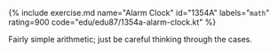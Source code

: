 {% include exercise.md name="Alarm Clock" id="1354A" labels="`math`" rating=900 code="edu/edu87/1354a-alarm-clock.kt" %}

Fairly simple arithmetic; just be careful thinking through the cases.
